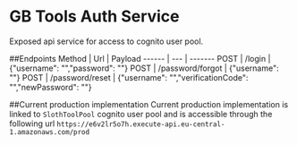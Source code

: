 # GB Tools Auth Service

Exposed api service for access to cognito user pool.

##Endpoints
Method | Url | Payload
------ | --- | -------
POST | /login | {"username": "","password": ""}
POST | /password/forgot | {"username": ""}
POST | /password/reset | {"username": "","verificationCode": "","newPassword": ""}

##Current production implementation
Current production implementation is linked to `SlothToolPool` cognito user pool and
is accessible through the following url
`https://e6v2lr5o7h.execute-api.eu-central-1.amazonaws.com/prod`